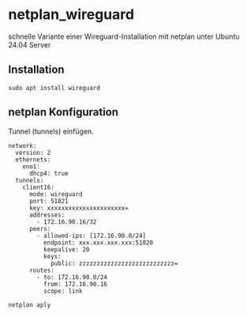 # netplan_wireguard
schnelle Variante einer Wireguard-Installation mit netplan unter Ubuntu 24.04 Server

## Installation
```
sudo apt install wireguard
```
## netplan Konfiguration
Tunnel (tunnels) einfügen.
```
network:
  version: 2
  ethernets:
    eno1:
      dhcp4: true
  tunnels:
    client16:
      mode: wireguard
      port: 51821
      key: xxxxxxxxxxxxxxxxxxxxxx=
      addresses:
        - 172.16.90.16/32
      peers:
        - allowed-ips: [172.16.90.0/24]
          endpoint: xxx.xxx.xxx.xxx:51820
          keepalive: 20
          keys:
            public: zzzzzzzzzzzzzzzzzzzzzzzzzzz=
      routes:
        - to: 172.16.90.0/24
          from: 172.16.90.16
          scope: link
```
```
netplan aply
```
